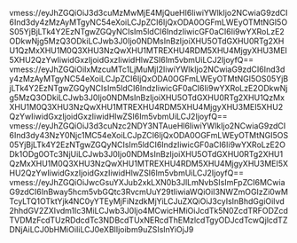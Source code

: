 vmess://eyJhZGQiOiJ3d3cuMzMwMjE4MjQueHl6IiwiYWlkIjo2NCwiaG9zdCI6Ind3dy4zMzAyMTgyNC54eXoiLCJpZCI6IjQxODA0OGFmLWEyOTMtNGI5OS05YjBjLTk4Y2EzNTgwZGQyNCIsIm5ldCI6IndzIiwicGF0aCI6Ii9wYXRoLzE2ODkwNjg5MzQ3ODkiLCJwb3J0Ijo0NDMsInBzIjoiXHU5OTdGXHU0RTg2XHU1QzMxXHU1M0Q3XHU3NzQwXHU1MTREXHU4RDM5XHU4MjgyXHU3MEI5XHU2QzYwIiwidGxzIjoidGxzIiwidHlwZSI6Im5vbmUiLCJ2IjoyfQ==
vmess://eyJhZGQiOiIxMzcuMTc1LjMuMjI2IiwiYWlkIjo2NCwiaG9zdCI6Ind3dy4zMzAyMTgyNC54eXoiLCJpZCI6IjQxODA0OGFmLWEyOTMtNGI5OS05YjBjLTk4Y2EzNTgwZGQyNCIsIm5ldCI6IndzIiwicGF0aCI6Ii9wYXRoLzE2ODkwNjg5MzQ3ODkiLCJwb3J0Ijo0NDMsInBzIjoiXHU5OTdGXHU0RTg2XHU1QzMxXHU1M0Q3XHU3NzQwXHU1MTREXHU4RDM5XHU4MjgyXHU3MEI5XHU2QzYwIiwidGxzIjoidGxzIiwidHlwZSI6Im5vbmUiLCJ2IjoyfQ==
vmess://eyJhZGQiOiJ3d3cuNzc2NDY3NTAueHl6IiwiYWlkIjo2NCwiaG9zdCI6Ind3dy43NzY0Njc1MC54eXoiLCJpZCI6IjQxODA0OGFmLWEyOTMtNGI5OS05YjBjLTk4Y2EzNTgwZGQyNCIsIm5ldCI6IndzIiwicGF0aCI6Ii9wYXRoLzE2ODk1ODg0OTc3NjUiLCJwb3J0Ijo0NDMsInBzIjoiXHU5OTdGXHU0RTg2XHU1QzMxXHU1M0Q3XHU3NzQwXHU1MTREXHU4RDM5XHU4MjgyXHU3MEI5XHU2QzYwIiwidGxzIjoidGxzIiwidHlwZSI6Im5vbmUiLCJ2IjoyfQ==
vmess://eyJhZGQiOiJwcGsuYXJub2xkLXN0b3JlLmNvbSIsImFpZCI6MCwiaG9zdCI6InBway5hcm5vbGQtc3RvcmUuY29tIiwiaWQiOiI3NWZmOGIzZi0wMTcyLTQ1OTktYjk4NC0yYTEyMjFiNzdkMjYiLCJuZXQiOiJ3cyIsInBhdGgiOiIvd2hhdGV2ZXIvdm1lc3MiLCJwb3J0Ijo4MCwicHMiOiJcdTk5N0ZcdTRFODZcdTVDMzFcdTUzRDdcdTc3NDBcdTUxNERcdThEMzlcdTgyODJcdTcwQjlcdTZDNjAiLCJ0bHMiOiIiLCJ0eXBlIjoibm9uZSIsInYiOjJ9
